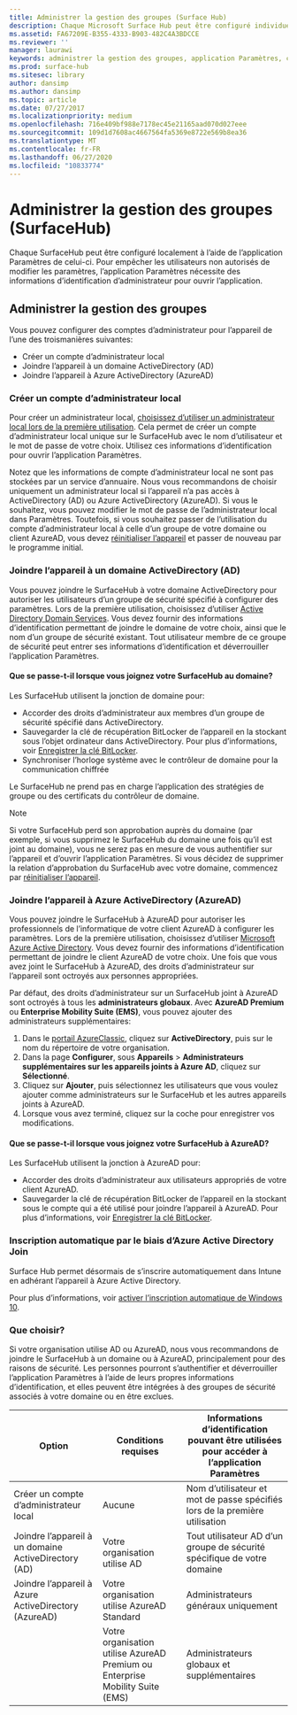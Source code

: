 ```yaml
---
title: Administrer la gestion des groupes (Surface Hub)
description: Chaque Microsoft Surface Hub peut être configuré individuellement en ouvrant l’application Paramètres sur l’appareil.
ms.assetid: FA67209E-B355-4333-B903-482C4A3BDCCE
ms.reviewer: ''
manager: laurawi
keywords: administrer la gestion des groupes, application Paramètres, configurer le Surface Hub
ms.prod: surface-hub
ms.sitesec: library
author: dansimp
ms.author: dansimp
ms.topic: article
ms.date: 07/27/2017
ms.localizationpriority: medium
ms.openlocfilehash: 716e409bf988e7178ec45e21165aad070d027eee
ms.sourcegitcommit: 109d1d7608ac4667564fa5369e8722e569b8ea36
ms.translationtype: MT
ms.contentlocale: fr-FR
ms.lasthandoff: 06/27/2020
ms.locfileid: "10833774"
---
```

# Administrer la gestion des groupes (SurfaceHub)


Chaque SurfaceHub peut être configuré localement à l’aide de l’application Paramètres de celui-ci. Pour empêcher les utilisateurs non autorisés de modifier les paramètres, l’application Paramètres nécessite des informations d’identification d’administrateur pour ouvrir l’application.


## Administrer la gestion des groupes

Vous pouvez configurer des comptes d’administrateur pour l’appareil de l’une des troismanières suivantes:

-   Créer un compte d’administrateur local
-   Joindre l’appareil à un domaine ActiveDirectory (AD)
-   Joindre l’appareil à Azure ActiveDirectory (AzureAD)


### Créer un compte d’administrateur local

Pour créer un administrateur local, [choisissez d’utiliser un administrateur local lors de la première utilisation](first-run-program-surface-hub.md#use-a-local-admin). Cela permet de créer un compte d’administrateur local unique sur le SurfaceHub avec le nom d’utilisateur et le mot de passe de votre choix. Utilisez ces informations d’identification pour ouvrir l’application Paramètres.

Notez que les informations de compte d’administrateur local ne sont pas stockées par un service d’annuaire. Nous vous recommandons de choisir uniquement un administrateur local si l’appareil n’a pas accès à ActiveDirectory (AD) ou Azure ActiveDirectory (AzureAD). Si vous le souhaitez, vous pouvez modifier le mot de passe de l’administrateur local dans Paramètres. Toutefois, si vous souhaitez passer de l’utilisation du compte d’administrateur local à celle d’un groupe de votre domaine ou client AzureAD, vous devez [réinitialiser l’appareil](device-reset-surface-hub.md) et passer de nouveau par le programme initial.

### Joindre l’appareil à un domaine ActiveDirectory (AD)

Vous pouvez joindre le SurfaceHub à votre domaine ActiveDirectory pour autoriser les utilisateurs d’un groupe de sécurité spécifié à configurer des paramètres. Lors de la première utilisation, choisissez d’utiliser [Active Directory Domain Services](first-run-program-surface-hub.md#use-active-directory-domain-services). Vous devez fournir des informations d’identification permettant de joindre le domaine de votre choix, ainsi que le nom d’un groupe de sécurité existant. Tout utilisateur membre de ce groupe de sécurité peut entrer ses informations d’identification et déverrouiller l’application Paramètres.

#### Que se passe-t-il lorsque vous joignez votre SurfaceHub au domaine?
Les SurfaceHub utilisent la jonction de domaine pour:
- Accorder des droits d’administrateur aux membres d’un groupe de sécurité spécifié dans ActiveDirectory.
- Sauvegarder la clé de récupération BitLocker de l’appareil en la stockant sous l’objet ordinateur dans ActiveDirectory. Pour plus d’informations, voir [Enregistrer la clé BitLocker](save-bitlocker-key-surface-hub.md).
- Synchroniser l’horloge système avec le contrôleur de domaine pour la communication chiffrée

Le SurfaceHub ne prend pas en charge l’application des stratégies de groupe ou des certificats du contrôleur de domaine.

> [!NOTE]
> Si votre SurfaceHub perd son approbation auprès du domaine (par exemple, si vous supprimez le SurfaceHub du domaine une fois qu’il est joint au domaine), vous ne serez pas en mesure de vous authentifier sur l’appareil et d’ouvrir l’application Paramètres. Si vous décidez de supprimer la relation d’approbation du SurfaceHub avec votre domaine, commencez par [réinitialiser l’appareil](device-reset-surface-hub.md).


### Joindre l’appareil à Azure ActiveDirectory (AzureAD)

Vous pouvez joindre le SurfaceHub à AzureAD pour autoriser les professionnels de l’informatique de votre client AzureAD à configurer les paramètres. Lors de la première utilisation, choisissez d’utiliser [Microsoft Azure Active Directory](first-run-program-surface-hub.md#use-microsoft-azure-active-directory). Vous devez fournir des informations d’identification permettant de joindre le client AzureAD de votre choix. Une fois que vous avez joint le SurfaceHub à AzureAD, des droits d’administrateur sur l’appareil sont octroyés aux personnes appropriées.

Par défaut, des droits d’administrateur sur un SurfaceHub joint à AzureAD sont octroyés à tous les **administrateurs globaux**. Avec **AzureAD Premium** ou **Enterprise Mobility Suite (EMS)**, vous pouvez ajouter des administrateurs supplémentaires:
1.  Dans le [portail AzureClassic](https://manage.windowsazure.com/), cliquez sur **ActiveDirectory**, puis sur le nom du répertoire de votre organisation.
2.  Dans la page **Configurer**, sous **Appareils** > **Administrateurs supplémentaires sur les appareils joints à Azure AD**, cliquez sur **Sélectionné**.
3.  Cliquez sur **Ajouter**, puis sélectionnez les utilisateurs que vous voulez ajouter comme administrateurs sur le SurfaceHub et les autres appareils joints à AzureAD.
4.  Lorsque vous avez terminé, cliquez sur la coche pour enregistrer vos modifications.

#### Que se passe-t-il lorsque vous joignez votre SurfaceHub à AzureAD?
Les SurfaceHub utilisent la jonction à AzureAD pour:
- Accorder des droits d’administrateur aux utilisateurs appropriés de votre client AzureAD.
- Sauvegarder la clé de récupération BitLocker de l’appareil en la stockant sous le compte qui a été utilisé pour joindre l’appareil à AzureAD. Pour plus d’informations, voir [Enregistrer la clé BitLocker](save-bitlocker-key-surface-hub.md).

### Inscription automatique par le biais d’Azure Active Directory Join

Surface Hub permet désormais de s’inscrire automatiquement dans Intune en adhérant l’appareil à Azure Active Directory. 

Pour plus d’informations, voir [activer l’inscription automatique de Windows 10](https://docs.microsoft.com/intune/windows-enroll#enable-windows-10-automatic-enrollment).

### Que choisir?

Si votre organisation utilise AD ou AzureAD, nous vous recommandons de joindre le SurfaceHub à un domaine ou à AzureAD, principalement pour des raisons de sécurité. Les personnes pourront s’authentifier et déverrouiller l’application Paramètres à l’aide de leurs propres informations d’identification, et elles peuvent être intégrées à des groupes de sécurité associés à votre domaine ou en être exclues.

| Option                                            | Conditions requises                            | Informations d’identification pouvant être utilisées pour accéder à l’application Paramètres  |
|---------------------------------------------------|-----------------------------------------|-------|
| Créer un compte d’administrateur local                      | Aucune                                    | Nom d’utilisateur et mot de passe spécifiés lors de la première utilisation |
| Joindre l’appareil à un domaine ActiveDirectory (AD)              | Votre organisation utilise AD               | Tout utilisateur AD d’un groupe de sécurité spécifique de votre domaine |
| Joindre l’appareil à Azure ActiveDirectory (AzureAD) | Votre organisation utilise AzureAD Standard   | Administrateurs généraux uniquement |
| &nbsp;                                            | Votre organisation utilise AzureAD Premium ou Enterprise Mobility Suite (EMS) | Administrateurs globaux et supplémentaires |


